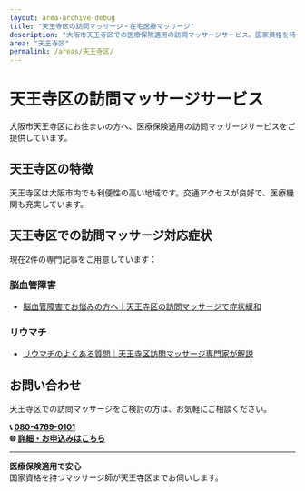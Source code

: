 ```yaml
---
layout: area-archive-debug
title: "天王寺区の訪問マッサージ・在宅医療マッサージ"
description: "大阪市天王寺区での医療保険適用の訪問マッサージサービス。国家資格を持つマッサージ師が地域密着でサポート。2記事掲載中。"
area: "天王寺区"
permalink: /areas/天王寺区/
---
```


# 天王寺区の訪問マッサージサービス

大阪市天王寺区にお住まいの方へ、医療保険適用の訪問マッサージサービスをご提供しています。

## 天王寺区の特徴

天王寺区は大阪市内でも利便性の高い地域です。交通アクセスが良好で、医療機関も充実しています。

## 天王寺区での訪問マッサージ対応症状

現在2件の専門記事をご用意しています：


### 脳血管障害

- [脳血管障害でお悩みの方へ｜天王寺区の訪問マッサージで症状緩和](/symptom_guide/cerebrovascular-guide-tennoji/)

### リウマチ

- [リウマチのよくある質問｜天王寺区訪問マッサージ専門家が解説](/qa/rheumatism-qa-tennoji/)


## お問い合わせ

天王寺区での訪問マッサージをご検討の方は、お気軽にご相談ください。

**📞 [080-4769-0101](tel:080-4769-0101)**  
**🌐 [詳細・お申込みはこちら](https://peraichi.com/landing_pages/view/himawari-massage/)**

---

**医療保険適用で安心**  
国家資格を持つマッサージ師が天王寺区までお伺いします。
